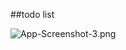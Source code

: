 ##todo list

![App-Screenshot-3.png](https://s3.eu-west-2.amazonaws.com/git-tutor-assets/git-tutor-todolist-3.png)

